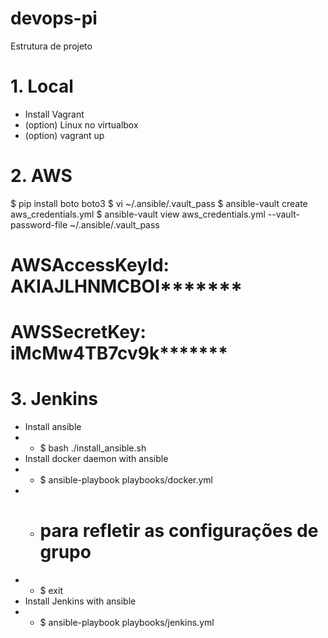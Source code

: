 # devops-pi
Estrutura de projeto

# 1. Local
* Install Vagrant
* (option) Linux no virtualbox
* (option) vagrant up

# 2. AWS
$ pip install boto boto3
$ vi ~/.ansible/.vault_pass
$ ansible-vault create aws_credentials.yml
$ ansible-vault view aws_credentials.yml --vault-password-file ~/.ansible/.vault_pass
# AWSAccessKeyId: AKIAJLHNMCBOI*******
# AWSSecretKey: iMcMw4TB7cv9k*******


# 3. Jenkins
* Install ansible
* * $ bash ./install_ansible.sh
* Install docker daemon with ansible
* * $ ansible-playbook playbooks/docker.yml
* * # para refletir as configurações de grupo
* * $ exit
* Install Jenkins with ansible
* * $ ansible-playbook playbooks/jenkins.yml

